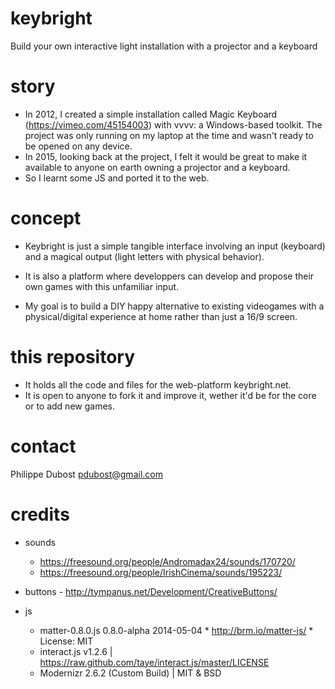 # keybright
Build your own interactive light installation with a projector and a keyboard

# story
- In 2012, I created a simple installation called Magic Keyboard (https://vimeo.com/45154003) with vvvv: a Windows-based toolkit. The project was only running on my laptop at the time and wasn't ready to be opened on any device. 
- In 2015, looking back at the project, I felt it would be great to make it available to anyone on earth owning a projector and a keyboard. 
- So I learnt some JS and ported it to the web.

# concept
- Keybright is just a simple tangible interface involving an input (keyboard) and a magical output (light letters with physical behavior).
- It is also a platform where developpers can develop and propose their own games with this unfamiliar input.

- My goal is to build a DIY happy alternative to existing videogames with a physical/digital experience at home rather than just a 16/9 screen.

# this repository
- It holds all the code and files for the web-platform keybright.net.
- It is open to anyone to fork it and improve it, wether it'd be for the core or to add new games.

# contact
Philippe Dubost
pdubost@gmail.com

# credits
- sounds 
  - https://freesound.org/people/Andromadax24/sounds/170720/
  - https://freesound.org/people/IrishCinema/sounds/195223/

- buttons - http://tympanus.net/Development/CreativeButtons/

- js 
  - matter-0.8.0.js 0.8.0-alpha 2014-05-04 * http://brm.io/matter-js/ * License: MIT
  - interact.js v1.2.6 | https://raw.github.com/taye/interact.js/master/LICENSE
  - Modernizr 2.6.2 (Custom Build) | MIT & BSD

